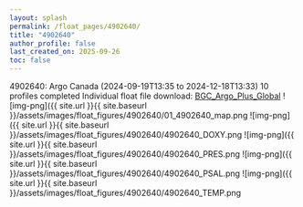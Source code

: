 ```yaml
---
layout: splash
permalink: /float_pages/4902640/
title: "4902640"
author_profile: false
last_created_on: 2025-09-26
toc: false
---
```

 
4902640: Argo Canada (2024-09-19T13:35 to 2024-12-18T13:33)
10 profiles completed
Individual float file download: [BGC_Argo_Plus_Global](https://ftp.soest.hawaii.edu/bgc_argo_plus/Individual_Floats/outliers_removed/4902640_Sprof_processed.nc)
![img-png]({{ site.url }}{{ site.baseurl }}/assets/images/float_figures/4902640/01_4902640_map.png
![img-png]({{ site.url }}{{ site.baseurl }}/assets/images/float_figures/4902640/4902640_DOXY.png
![img-png]({{ site.url }}{{ site.baseurl }}/assets/images/float_figures/4902640/4902640_PRES.png
![img-png]({{ site.url }}{{ site.baseurl }}/assets/images/float_figures/4902640/4902640_PSAL.png
![img-png]({{ site.url }}{{ site.baseurl }}/assets/images/float_figures/4902640/4902640_TEMP.png
